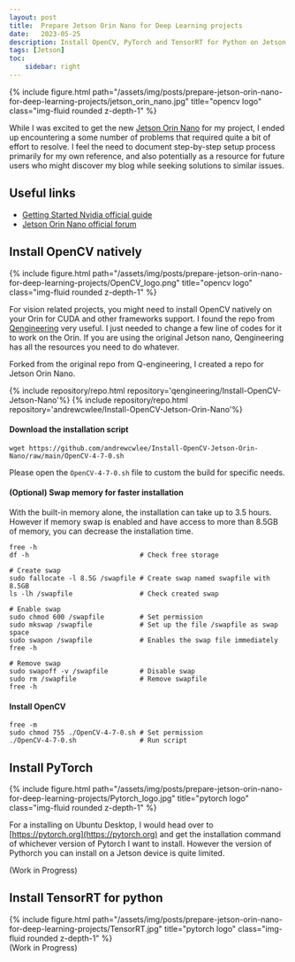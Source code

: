 ```yaml
---
layout: post
title:  Prepare Jetson Orin Nano for Deep Learning projects
date:   2023-05-25
description: Install OpenCV, PyTorch and TensorRT for Python on Jetson Orin Nano
tags: [Jetson]
toc:
    sidebar: right
---
```


<div class="row">
    <div class="col-sm mt-3 mt-md-0">
        {% include figure.html path="/assets/img/posts/prepare-jetson-orin-nano-for-deep-learning-projects/jetson_orin_nano.jpg" title="opencv logo" class="img-fluid rounded z-depth-1" %}
    </div>
</div>

While I was excited to get the new [Jetson Orin Nano](https://www.nvidia.com/en-us/autonomous-machines/embedded-systems/jetson-orin/) for my project, I ended up encountering a some number of problems that required quite a bit of effort to resolve. 
I feel the need to document step-by-step setup process primarily for my own reference, and also potentially as a resource for future users who might discover my blog while seeking solutions to similar issues.

## Useful links
- [Getting Started Nvidia official guide](https://developer.nvidia.com/embedded/learn/get-started-jetson-orin-nano-devkit)
- [Jetson Orin Nano official forum](https://forums.developer.nvidia.com/c/agx-autonomous-machines/jetson-embedded-systems/jetson-orin-nano/632)

## Install OpenCV natively
<div class="row">
    <div class="col-sm mt-3 mt-md-0">
        {% include figure.html path="/assets/img/posts/prepare-jetson-orin-nano-for-deep-learning-projects/OpenCV_logo.png" title="opencv logo" class="img-fluid rounded z-depth-1" %}
    </div>
</div>

For vision related projects, you might need to install OpenCV natively on your Orin for CUDA and other frameworks support. I found the repo from [Qengineering](https://github.com/Qengineering/Install-OpenCV-Jetson-Nano) very useful. I just needed to change a few line of codes for it to work on the Orin. If you are using the original Jetson nano, Qengineering has all the resources you need to do whatever.

Forked from the original repo from Q-engineering, I created a repo for Jetson Orin Nano.

{% include repository/repo.html repository='qengineering/Install-OpenCV-Jetson-Nano'%}
{% include repository/repo.html repository='andrewcwlee/Install-OpenCV-Jetson-Orin-Nano'%}

#### Download the installation script

```shell
wget https://github.com/andrewcwlee/Install-OpenCV-Jetson-Orin-Nano/raw/main/OpenCV-4-7-0.sh
```

Please open the `OpenCV-4-7-0.sh` file to custom the build for specific needs.

#### (Optional) Swap memory for faster installation
With the built-in memory alone, the installation can take up to 3.5 hours. However if memory swap is enabled and have access to more than 8.5GB of memory, you can decrease the installation time.

```shell
free -h 
df -h                            # Check free storage

# Create swap
sudo fallocate -l 8.5G /swapfile # Create swap named swapfile with 8.5GB 
ls -lh /swapfile                 # Check created swap

# Enable swap
sudo chmod 600 /swapfile         # Set permission
sudo mkswap /swapfile            # Set up the file /swapfile as swap space
sudo swapon /swapfile            # Enables the swap file immediately
free -h

# Remove swap
sudo swapoff -v /swapfile        # Disable swap
sudo rm /swapfile                # Remove swapfile
free -h
```

#### Install OpenCV
```shell
free -m
sudo chmod 755 ./OpenCV-4-7-0.sh # Set permission
./OpenCV-4-7-0.sh                # Run script
```
## Install PyTorch
<div class="row">
    <div class="col-sm mt-3 mt-md-0">
        {% include figure.html path="/assets/img/posts/prepare-jetson-orin-nano-for-deep-learning-projects/Pytorch_logo.jpg" title="pytorch logo" class="img-fluid rounded z-depth-1" %}
    </div>
</div>

For a installing on Ubuntu Desktop, I would head over to [https://pytorch.org](https://pytorch.org) and get the installation command of whichever version of Pytorch I want to install. However the version of Pythorch you can install on a Jetson device is quite limited.

(Work in Progress)

## Install TensorRT for python
<div class="row">
    <div class="col-sm mt-3 mt-md-0">
        {% include figure.html path="/assets/img/posts/prepare-jetson-orin-nano-for-deep-learning-projects/TensorRT.jpg" title="pytorch logo" class="img-fluid rounded z-depth-1" %}
    </div>
</div>
(Work in Progress)